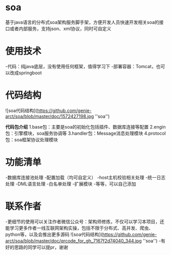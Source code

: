 # soa
基于java语言的分布式soa架构服务脚手架，方便开发人员快速开发相关soa的接口或者内部服务，支持json、xml协议，同时可自定义

# 使用技术
-代码：纯java底层，没有使用任何框架，值得学习下
-部署容器：Tomcat，也可以改成springboot

# 代码结构
![soa代码结构](https://github.com/genie-arct/soa/blob/master/doc/1572427198.jpg ''soa'')

**代码包介绍**
1.base包：主要是soa的初始化包括插件、数据库连接等配置
2.engin包：引擎模块，soa服务协调等
3.handler包：Message消息处理模块
4.protocol包：soa框架协议处理模块

# 功能清单
-数据库连接池处理
-配置加载（均可自定义）
-host主机校验相关处理
-统一日志处理
-DML语言处理
-白名单处理
-扩展模块
-等等，可以自己添加

# 联系作者
-更细节的使用可以关注作者微信公众号：架构师修炼，不仅可以学习本项目，还能学习更多作者一线互联网架构实操，包括不限于分布式、高并发、爬虫、python等，以及会推出更多源码
![soa代码结构](https://github.com/genie-arct/soa/blob/master/doc/qrcode_for_gh_7167f2d74040_344.jpg ''soa'')
-有好的思路的同学可以提pr，谢谢
